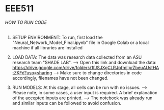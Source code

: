 # EEE511

###### HOW TO RUN CODE #######

1. SETUP ENVIRONMENT: To run, first load the "Neural_Network_Model_Final.ipynb" file in Google Colab or a local machine if all libraries are installed

2. LOAD DATA: The data was research data collected from an ASU research team "SHADE LAB". 
--> Open this link and download the data: https://drive.google.com/drive/folders/1fJSJXgCLRJpfmjIprZbeuAUstHAtZKFd?usp=sharing
--> Make sure to change directories in code accordingly, filenames have not been changed. 

3. RUN MODELS: At this stage, all cells can be run with no issues. 
--> Please note, in some cases, a user input is required. A brief explanation of the accepted inputs are printed. 
--> The notebook was already run and similar inputs can be followed to avoid confusion. 
